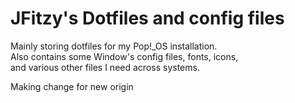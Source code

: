 # JFitzy's Dotfiles and config files

Mainly storing dotfiles for my Pop!_OS installation.  
Also contains some Window's config files, fonts, icons,  
and various other files I need across systems.

Making change for new origin
